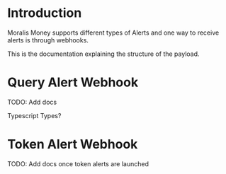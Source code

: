 # Introduction

Moralis Money supports different types of Alerts and one way to receive alerts is through webhooks.

This is the documentation explaining the structure of the payload.


# Query Alert Webhook

TODO: Add docs 

Typescript Types?

# Token Alert Webhook

TODO: Add docs once token alerts are launched
